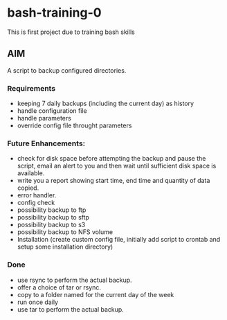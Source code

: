 # bash-training-0

This is first project due to training bash skills

## AIM

A script to backup configured directories.

### Requirements 
* keeping 7 daily backups (including the current day) as history 
* handle configuration file
* handle parameters
* override config file throught parameters

### Future Enhancements:
* check for disk space before attempting the backup and pause the script, email an alert to you and then wait until sufficient disk space is available.
* write you a report showing start time, end time and quantity of data copied.
* error handler.
* config check
* possibility backup to ftp
* possibility backup to sftp
* possibility backup to s3
* possibility backup to NFS volume
* Installation (create custom config file, initially add script to crontab and setup some installation directory)

### Done
* use rsync to perform the actual backup.
* offer a choice of tar or rsync.
* copy to a folder named for the current day of the week
* run once daily
* use tar to perform the actual backup.
